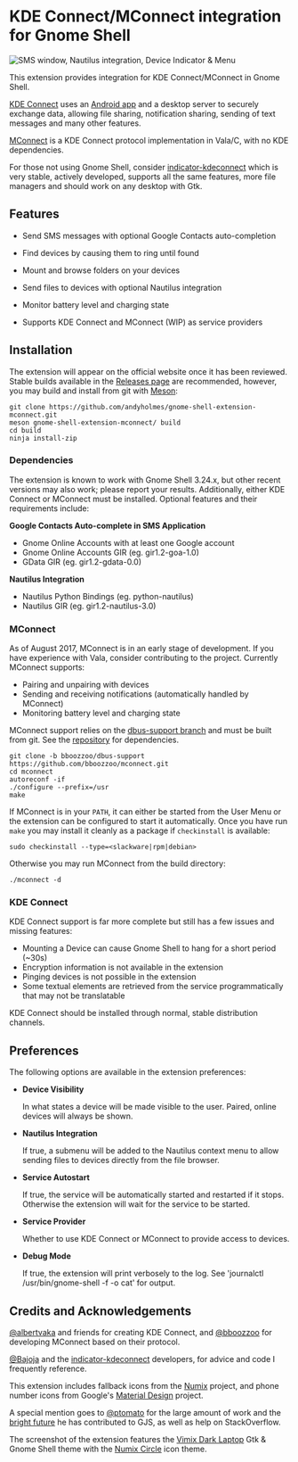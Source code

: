 # KDE Connect/MConnect integration for Gnome Shell

![SMS window, Nautilus integration, Device Indicator & Menu][screenshot]

This extension provides integration for KDE Connect/MConnect in Gnome Shell.

[KDE Connect](https://community.kde.org/KDEConnect) uses an
[Android app](https://play.google.com/store/apps/details?id=org.kde.kdeconnect_tp)
and a desktop server to securely exchange data, allowing file sharing,
notification sharing, sending of text messages and many other features.

[MConnect](https://github.com/bboozzoo/mconnect) is a KDE Connect protocol
implementation in Vala/C, with no KDE dependencies.

For those not using Gnome Shell, consider [indicator-kdeconnect][kindicator]
which is very stable, actively developed, supports all the same features, more
file managers and should work on any desktop with Gtk.


## Features

* Send SMS messages with optional Google Contacts auto-completion
  
* Find devices by causing them to ring until found

* Mount and browse folders on your devices

* Send files to devices with optional Nautilus integration

* Monitor battery level and charging state

* Supports KDE Connect and MConnect (WIP) as service providers


## Installation

The extension will appear on the official website once it has been reviewed.
Stable builds available in the [Releases page][releases] are recommended,
however, you may build and install from git with [Meson](http://mesonbuild.com):

    git clone https://github.com/andyholmes/gnome-shell-extension-mconnect.git
    meson gnome-shell-extension-mconnect/ build
    cd build
    ninja install-zip
    
    
### Dependencies

The extension is known to work with Gnome Shell 3.24.x, but other recent
versions may also work; please report your results. Additionally, either KDE
Connect or MConnect must be installed. Optional features and their requirements
include:

**Google Contacts Auto-complete in SMS Application**
* Gnome Online Accounts with at least one Google account
* Gnome Online Accounts GIR (eg. gir1.2-goa-1.0)
* GData GIR (eg. gir1.2-gdata-0.0)

**Nautilus Integration**
* Nautilus Python Bindings (eg. python-nautilus)
* Nautilus GIR (eg. gir1.2-nautilus-3.0)


### MConnect

As of August 2017, MConnect is in an early stage of development. If you have
experience with Vala, consider contributing to the project. Currently MConnect
supports:

* Pairing and unpairing with devices
* Sending and receiving notifications (automatically handled by MConnect)
* Monitoring battery level and charging state

MConnect support relies on the [dbus-support branch][dbus-support] and must be
built from git. See the [repository][dbus-support] for dependencies.

    git clone -b bboozzoo/dbus-support https://github.com/bboozzoo/mconnect.git
    cd mconnect
    autoreconf -if 
    ./configure --prefix=/usr
    make
    
If MConnect is in your `PATH`, it can either be started from the User Menu or
the extension can be configured to start it automatically. Once you have run
`make` you may install it cleanly as a package if `checkinstall` is available:

    sudo checkinstall --type=<slackware|rpm|debian>
    
Otherwise you may run MConnect from the build directory:

    ./mconnect -d
    

### KDE Connect

KDE Connect support is far more complete but still has a few issues and missing
features:

* Mounting a Device can cause Gnome Shell to hang for a short period (~30s)
* Encryption information is not available in the extension
* Pinging devices is not possible in the extension
* Some textual elements are retrieved from the service programmatically that
  may not be translatable

KDE Connect should be installed through normal, stable distribution channels.
    

## Preferences

The following options are available in the extension preferences:

* **Device Visibility**

    In what states a device will be made visible to the user. Paired, online
    devices will always be shown.
    
* **Nautilus Integration**

    If true, a submenu will be added to the Nautilus context menu to allow
    sending files to devices directly from the file browser.

* **Service Autostart**

    If true, the service will be automatically started and restarted if it
    stops. Otherwise the extension will wait for the service to be started.

* **Service Provider**

    Whether to use KDE Connect or MConnect to provide access to devices.
    
* **Debug Mode**
    
    If true, the extension will print verbosely to the log. See 'journalctl
    /usr/bin/gnome-shell -f -o cat' for output.
    
    
## Credits and Acknowledgements

[@albertvaka][albertvaka] and friends for creating KDE Connect, and
[@bboozzoo][bboozzoo] for developing MConnect based on their protocol.

[@Bajoja][Bajoja] and the [indicator-kdeconnect][kindicator] developers, for
advice and code I frequently reference.

This extension includes fallback icons from the [Numix][numix] project, and
phone number icons from Google's [Material Design][material] project.

A special mention goes to [@ptomato][ptomato] for the large amount of work and
the [bright future][bright-future] he has contributed to GJS, as well as help
on StackOverflow.

The screenshot of the extension features the [Vimix Dark Laptop][vimix] Gtk &
Gnome Shell theme with the [Numix Circle][numix] icon theme.

[screenshot]: https://raw.githubusercontent.com/andyholmes/gnome-shell-extension-mconnect/master/extra/screenshot.png
[kindicator]: https://github.com/Bajoja/indicator-kdeconnect
[releases]: https://github.com/andyholmes/gnome-shell-extension-mconnect/releases
[dbus-support]: https://github.com/bboozzoo/mconnect/tree/bboozzoo/dbus-support
[albertvaka]: https://github.com/albertvaka
[bboozzoo]: https://github.com/bboozzoo
[Bajoja]: https://github.com/Bajoja
[ptomato]: https://github.com/ptomato
[bright-future]: https://ptomato.wordpress.com/2017/07/30/modern-javascript-in-gnome-guadec-2017-talk/
[vimix]: https://github.com/vinceliuice/vimix-gtk-themes
[numix]: https://numixproject.org/
[material]: https://material.io/

